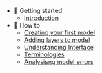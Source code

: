 * 🚀 Getting started
    * [Introduction](/)
* 🤔 How to
    * [Creating your first model](getting-started/creating-first-model.md)
    * [Adding layers to model](getting-started/adding-layers-to-model.md)
    * [Understanding Interface](getting-started/understanding-interface.md)
    * [Terminologies](getting-started/terminologies.md)
    * [Analysisng model errors](getting-started/analysing-model-errors.md)
